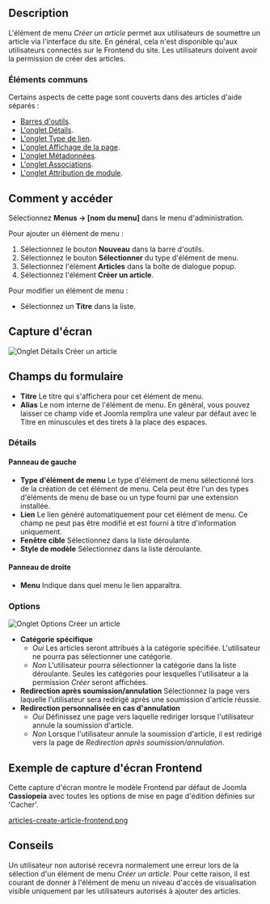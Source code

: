 <!-- Filename: Help4.x:Menu_Item:_Create_Article / Display title: Créer un article -->

## Description

L'élément de menu *Créer un article* permet aux utilisateurs de soumettre un article via l'interface du site. En général, cela n'est disponible qu'aux utilisateurs connectés sur le Frontend du site. Les utilisateurs doivent avoir la permission de créer des articles.

### Éléments communs

Certains aspects de cette page sont couverts dans des articles d'aide séparés :

* [Barres d'outils](jdocmanual?article=help/common-elements/toolbars).
* [L'onglet Détails](jdocmanual?article=help/menu-items-common/menu-item-details).
* [L'onglet Type de lien](jdocmanual?article=help/menu-items-common/menu-item-link-type).
* [L'onglet Affichage de la page](jdocmanual?article=help/menu-items-common/menu-item-page-display).
* [L'onglet Métadonnées](jdocmanual?article=help/menu-items-common/menu-item-metadata).
* [L'onglet Associations](jdocmanual?article=help/common-elements/edit-associations).
* [L'onglet Attribution de module](jdocmanual?article=help/menu-items-common/menu-item-module-assignment).

## Comment y accéder

Sélectionnez **Menus → \[nom du menu\]** dans le menu d'administration.

Pour ajouter un élément de menu :

1.  Sélectionnez le bouton **Nouveau** dans la barre d'outils.
2.  Sélectionnez le bouton **Sélectionner** du type d'élément de menu.
3.  Sélectionnez l'élément **Articles** dans la boîte de dialogue popup.
4.  Sélectionnez l'élément **Créer un article**.

Pour modifier un élément de menu :

- Sélectionnez un **Titre** dans la liste.

## Capture d'écran

![Onglet Détails Créer un article](../../../fr/images/menu-items/articles-create-article-details-tab.png)

## Champs du formulaire

- **Titre** Le titre qui s'affichera pour cet élément de menu.
- **Alias** Le nom interne de l'élément de menu. En général, vous pouvez laisser ce champ vide et Joomla remplira une valeur par défaut avec le Titre en minuscules et des tirets à la place des espaces.

### Détails

#### Panneau de gauche

- **Type d'élément de menu** Le type d'élément de menu sélectionné lors de la création de cet élément de menu. Cela peut être l'un des types d'éléments de menu de base ou un type fourni par une extension installée.
- **Lien** Le lien généré automatiquement pour cet élément de menu. Ce champ ne peut pas être modifié et est fourni à titre d'information uniquement.
- **Fenêtre cible** Sélectionnez dans la liste déroulante.
- **Style de modèle** Sélectionnez dans la liste déroulante.

#### Panneau de droite

- **Menu** Indique dans quel menu le lien apparaîtra.

### Options

![Onglet Options Créer un article](../../../fr/images/menu-items/articles-create-article-options-tab.png)

- **Catégorie spécifique**
  - *Oui* Les articles seront attribués à la catégorie spécifiée. L'utilisateur ne pourra pas sélectionner une catégorie.
  - *Non* L'utilisateur pourra sélectionner la catégorie dans la liste déroulante. Seules les catégories pour lesquelles l'utilisateur a la permission *Créer* seront affichées.
- **Redirection après soumission/annulation** Sélectionnez la page vers laquelle l'utilisateur sera redirigé après une soumission d'article réussie.
- **Redirection personnalisée en cas d'annulation**
  - *Oui* Définissez une page vers laquelle rediriger lorsque l'utilisateur annule la soumission d'article.
  - *Non* Lorsque l'utilisateur annule la soumission d'article, il est redirigé vers la page de *Redirection après soumission/annulation*.

## Exemple de capture d'écran Frontend

Cette capture d'écran montre le modèle Frontend par défaut de Joomla **Cassiopeia** avec toutes les options de mise en page d'édition définies sur 'Cacher'.

[articles-create-article-frontend.png](../../../en/images/menu-items/articles-create-article-frontend.png)

## Conseils

Un utilisateur non autorisé recevra normalement une erreur lors de la sélection d'un élément de menu *Créer un article*. Pour cette raison, il est courant de donner à l'élément de menu un niveau d'accès de visualisation visible uniquement par les utilisateurs autorisés à ajouter des articles.

